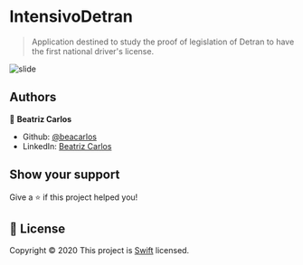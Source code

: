 # IntensivoDetran

> Application destined to study the proof of legislation of Detran to have the first national driver's license.

![slide](https://user-images.githubusercontent.com/32069720/109058359-a9889b80-76c1-11eb-94ed-2493e1f95bbc.png)

## Authors
 👤 **Beatriz Carlos**
* Github: [@beacarlos](https://github.com/beacarlos)
* LinkedIn: [Beatriz Carlos](https://www.linkedin.com/in/beatriz-carlos-936a07192/)

## Show your support
Give a ⭐️ if this project helped you!

## 📝 License

Copyright © 2020
This project is [Swift]() licensed.
